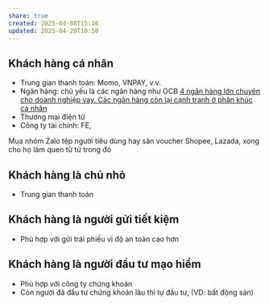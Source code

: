 ```yaml
---
share: true
created: 2025-04-08T15:16
updated: 2025-04-20T10:50
---
```

## Khách hàng cá nhân
- Trung gian thanh toán: Momo, VNPAY, v.v.
- Ngân hàng: chủ yếu là các ngân hàng như OCB [4 ngân hàng lớn chuyên cho doanh nghiệp vay. Các ngân hàng còn lại cạnh tranh ở phân khúc cá nhân](../../%F0%9F%93%9CT%C3%A0i%20nguy%C3%AAn/Ch%C3%ADnh%20s%C3%A1ch%20c%C3%B4ng%20ty/T%E1%BB%95%20ch%E1%BB%A9c%20t%C3%ADn%20d%E1%BB%A5ng/Ng%C3%A2n%20h%C3%A0ng/4%20ng%C3%A2n%20h%C3%A0ng%20l%E1%BB%9Bn%20chuy%C3%AAn%20cho%20doanh%20nghi%E1%BB%87p%20vay.%20C%C3%A1c%20ng%C3%A2n%20h%C3%A0ng%20c%C3%B2n%20l%E1%BA%A1i%20c%E1%BA%A1nh%20tranh%20%E1%BB%9F%20ph%C3%A2n%20kh%C3%BAc%20c%C3%A1%20nh%C3%A2n.md)
- Thương mại điện tử
- Công ty tài chính: FE,

Mua nhóm Zalo tệp người tiêu dùng hay săn voucher Shopee, Lazada, xong cho họ làm quen từ từ trong đó

## Khách hàng là chủ nhỏ
- Trung gian thanh toán


## Khách  hàng là người gửi tiết kiệm
- Phù hợp với gửi trái phiếu vì độ an  toàn cao hơn
## Khách  hàng là người đầu tư  mạo hiểm
- Phù hợp với công ty chứng khoán
- Còn người đã đầu tư chứng khoán lâu thì tự đầu tư, (VD: bất động  sản) 

